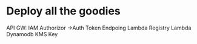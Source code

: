 # Deploy all the goodies

API GW:
  IAM Authorizor ->Auth Token Endpoing Lambda
  Registry Lambda
Dynamodb
KMS Key
